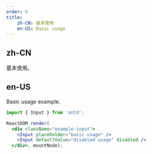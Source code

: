 ```yaml
---
order: 0
title:
    zh-CN: 基本使用
    en-US: Basic usage
---
```


## zh-CN

基本使用。

## en-US

Basic usage example.

````jsx
import { Input } from 'antd';

ReactDOM.render(
  <div className="example-input">
    <Input placeholder="basic usage" />
    <Input defaultValue="disabled usage" disabled />
  </div>, mountNode);
````
